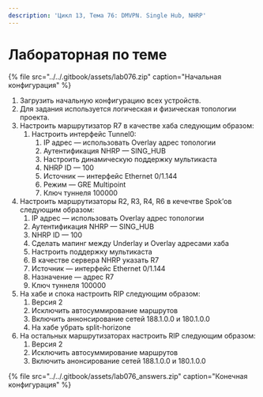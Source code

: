 ```yaml
---
description: 'Цикл 13, Тема 76: DMVPN. Single Hub, NHRP'
---
```


# Лабораторная по теме

{% file src="../../.gitbook/assets/lab076.zip" caption="Начальная конфигурация" %}

1. Загрузить начальную конфигурацию всех устройств.
2. Для задания используется логическая и физическая топологии проекта.
3. Настроить маршрутизатор R7 в качестве хаба следующим образом:
   1. Настроить интерфейс Tunnel0:
      1. IP адрес — использовать Overlay адрес топологии
      2. Аутентификация NHRP — SING\_HUB
      3. Настроить динамическую поддержку мультикаста
      4. NHRP ID — 100
      5. Источник — интерфейс Ethernet 0/1.144
      6. Режим — GRE Multipoint
      7. Ключ туннеля 100000
4. Настроить маршрутизаторы R2, R3, R4, R6 в кечечтве Spok’ов следующим образом:
   1. IP адрес — использовать Overlay адрес топологии
   2. Аутентификация NHRP — SING\_HUB
   3. NHRP ID — 100
   4. Сделать мапинг между Underlay и Overlay адресами хаба
   5. Настроить поддержку мультикаста
   6. В качестве сервера NHRP указать R7
   7. Источник — интерфейс Ethernet 0/1.144
   8. Назначение — адрес R7
   9. Ключ туннеля 100000
5. На хабе и спока настроить RIP следующим образом:
   1. Версия 2
   2. Исключить автосуммирование маршрутов
   3. Включить аннонсирование сетей 188.1.0.0 и 180.1.0.0
   4. На хабе убрать split-horizone
6. На остальных маршрутизаторах настроить RIP следующим образом:
   1. Версия 2
   2. Исключить автосуммирование маршрутов
   3. Включить анонсирование сетей 188.1.0.0 и 180.1.0.0

{% file src="../../.gitbook/assets/lab076\_answers.zip" caption="Конечная конфигурация" %}

